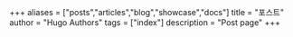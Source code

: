 +++
aliases = ["posts","articles","blog","showcase","docs"]
title = "포스트"
author = "Hugo Authors"
tags = ["index"]
description = "Post page"
+++